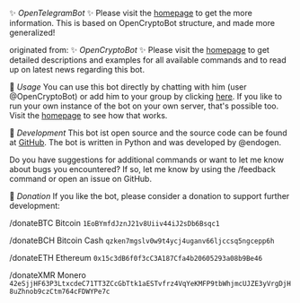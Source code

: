✨ *OpenTelegramBot* ✨
Please visit the [homepage](https://mucahitarduc.github.io/OpenTelegramBot) to get the more information. This is based on OpenCryptoBot structure, and made more generalized!

originated from:
✨ *OpenCryptoBot* ✨
Please visit the [homepage](https://endogen.github.io/OpenCryptoBot) to get detailed descriptions and examples for all available commands and to read up on latest news regarding this bot.  

🔹 *Usage*
You can use this bot directly by chatting with him (user @OpenCryptoBot) or add him to your group by clicking [here](https://telegram.me/OpenCryptoBot?startgroup=add). If you like to run your own instance of the bot on your own server, that's possible too. Visit the [homepage](https://endogen.github.io/OpenCryptoBot) to see how that works. 

🔹 *Development*
This bot ist open source and the source code can be found at [GitHub](https://github.com/Endogen/OpenCryptoBot). The bot is written in Python and was developed by @endogen.

Do you have suggestions for additional commands or want to let me know about bugs you encountered? If so, let me know by using the /feedback command or open an issue on GitHub.

🔹 *Donation*
If you like the bot, please consider a donation to support further development:

/donateBTC Bitcoin
`1EoBYmfdJznJ21v8Uiiv44iJ2sDb6Bsqc1`

/donateBCH Bitcoin Cash
`qzken7mgslv0w9t4ycj4uganv66ljccsq5ngcepp6h`

/donateETH Ethereum
`0x15c3dB6f0f3cC3A187Cfa4b20605293a08b9Be46`

/donateXMR Monero
`42eSjjHF63P3LtxcdeC71TT3ZCcGbTtk1aESTvfrz4VqYeKMFP9tbWhjmcUJZE3yVrgDjH8uZhnob9czCtm764cFDWYPe7c`